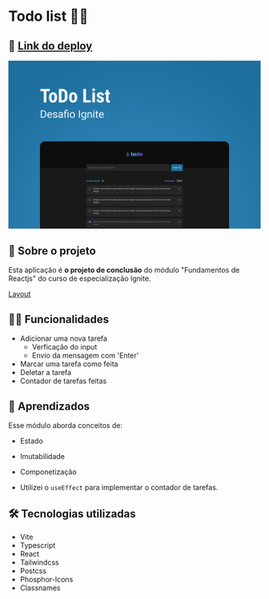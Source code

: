 
# Todo list ✍🏻

## 📲 [Link do deploy](todo-list-tayhsn.vercel.app)

![Capa do desafio](./src/assets/capa.png)

## 📑 Sobre o projeto

Esta aplicação é **o projeto de conclusão** do módulo "Fundamentos de Reactjs" do curso de especialização Ignite.

[Layout](<https://www.figma.com/file/5q5f4nzDGCe5F9h1HwZaFy/ToDo-List-(Copy)?node-id=0%3A1>)

## ✍🏻 Funcionalidades

- Adicionar uma nova tarefa 
    - Verficação do input
    - Envio da mensagem com 'Enter'
- Marcar uma tarefa como feita
- Deletar a tarefa
- Contador de tarefas feitas

## 🧠 Aprendizados

Esse módulo aborda conceitos de:
- Estado
- Imutabilidade 
- Componetização

- Utilizei o `useEffect` para implementar o contador de tarefas.

## 🛠 Tecnologias utilizadas

- Vite
- Typescript
- React
- Tailwindcss
- Postcss
- Phosphor-Icons
- Classnames
